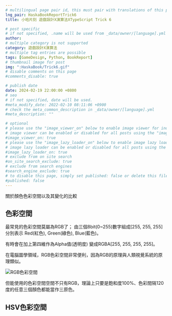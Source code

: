 ```yaml
---
# multilingual page pair id, this must pair with translations of this page. (This name must be unique)
lng_pair: HaskaBookReportTrick6
title: 小哈片刻 遊戲設計X演算法XTypeScript Trick 6

# post specific
# if not specified, .name will be used from _data/owner/[language].yml
author:
# multiple category is not supported
category: 遊戲設計X演算法
# multiple tag entries are possible
tags: [GameDesign, Python, BookReport]
# thumbnail image for post
img: ":HaskaBook/Trick6.gif"
# disable comments on this page
#comments_disable: true

# publish date
date: 2024-02-19 22:00:00 +0800
# seo
# if not specified, date will be used.
#meta_modify_date: 2022-02-10 08:11:06 +0900
# check the meta_common_description in _data/owner/[language].yml
#meta_description: ""

# optional
# please use the "image_viewer_on" below to enable image viewer for individual pages or posts (_posts/ or [language]/_posts folders).
# image viewer can be enabled or disabled for all posts using the "image_viewer_posts: true" setting in _data/conf/main.yml.
#image_viewer_on: true
# please use the "image_lazy_loader_on" below to enable image lazy loader for individual pages or posts (_posts/ or [language]/_posts folders).
# image lazy loader can be enabled or disabled for all posts using the "image_lazy_loader_posts: true" setting in _data/conf/main.yml.
#image_lazy_loader_on: true
# exclude from on site search
#on_site_search_exclude: true
# exclude from search engines
#search_engine_exclude: true
# to disable this page, simply set published: false or delete this file
#published: false
---
```


<!-- outline-start -->

關於顏色色彩空間以及其變化的比較

<!-- outline-end -->

## 色彩空間

最常見的色彩空間莫屬為RGB了；
由三個8bit(0~255)數字組成[255, 255, 255] 分別表示 Red(紅色), Green(綠色), Blue(藍色)。

有時會在加上第四維作為Alpha值(透明度) 變成RGBA[255, 255, 255, 255]。

在電腦圖學領域，RGB色彩空間非常便利，因為RGB的原理與人類視覺系統的原理類似。

![RGB色彩空間](:HaskaBook/RGBSpace.png)

但能使用的色彩空間空間不只有RGB，理論上只要是飽和度100%、色彩間隔120度的任意三個顏色都能當作三原色。

## HSV色彩空間

